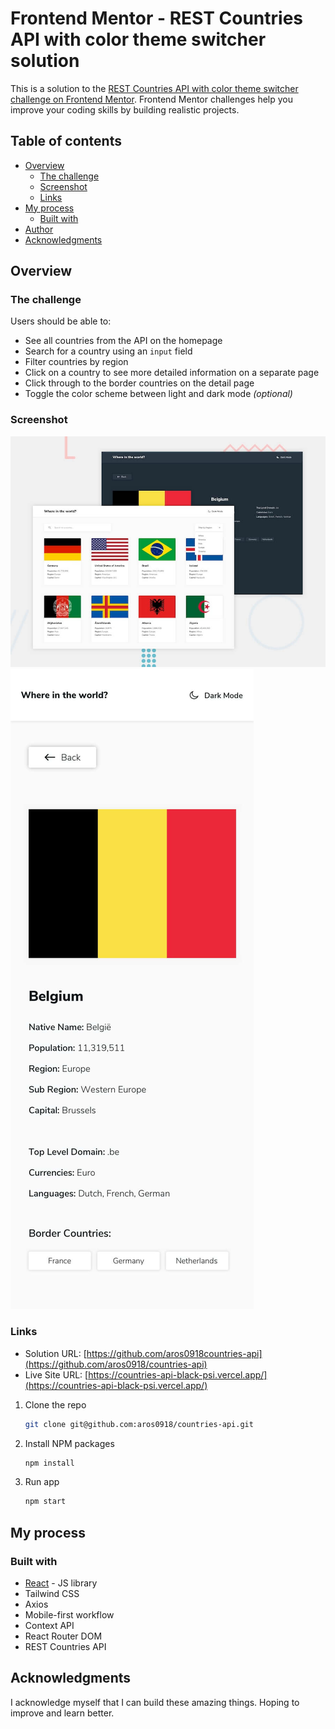 # Frontend Mentor - REST Countries API with color theme switcher solution

This is a solution to the [REST Countries API with color theme switcher challenge on Frontend Mentor](https://www.frontendmentor.io/challenges/rest-countries-api-with-color-theme-switcher-5cacc469fec04111f7b848ca). Frontend Mentor challenges help you improve your coding skills by building realistic projects.

## Table of contents

- [Overview](#overview)
  - [The challenge](#the-challenge)
  - [Screenshot](#screenshot)
  - [Links](#links)
- [My process](#my-process)
  - [Built with](#built-with)
- [Author](#author)
- [Acknowledgments](#acknowledgments)

## Overview

### The challenge

Users should be able to:

- See all countries from the API on the homepage
- Search for a country using an `input` field
- Filter countries by region
- Click on a country to see more detailed information on a separate page
- Click through to the border countries on the detail page
- Toggle the color scheme between light and dark mode _(optional)_

### Screenshot

![](./screenshots/desktop-preview.jpg)
![](./screenshots/mobile-design-detail-light.jpg)

### Links

- Solution URL: [https://github.com/aros0918countries-api](https://github.com/aros0918/countries-api)
- Live Site URL: [https://countries-api-black-psi.vercel.app/](https://countries-api-black-psi.vercel.app/)

1. Clone the repo

   ```sh
   git clone git@github.com:aros0918/countries-api.git
   ```

2. Install NPM packages

   ```sh
   npm install
   ```

3. Run app

   ```sh
   npm start
   ```

## My process

### Built with

- [React](https://reactjs.org/) - JS library
- Tailwind CSS
- Axios
- Mobile-first workflow
- Context API
- React Router DOM
- REST Countries API

## Acknowledgments

I acknowledge myself that I can build these amazing things. Hoping to improve and learn better.
